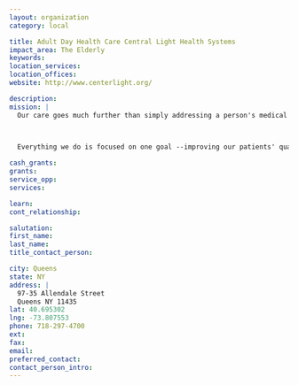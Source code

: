 ```yaml
---
layout: organization
category: local

title: Adult Day Health Care Central Light Health Systems
impact_area: The Elderly
keywords: 
location_services: 
location_offices: 
website: http://www.centerlight.org/

description: 
mission: |
  Our care goes much further than simply addressing a person's medical condition. We believe in taking a holistic approach by focusing on an individuals' emotional, social, psychological and spiritual needs.

  

  Everything we do is focused on one goal --improving our patients' quality of life.

cash_grants: 
grants: 
service_opp: 
services: 

learn: 
cont_relationship: 

salutation: 
first_name: 
last_name: 
title_contact_person: 

city: Queens
state: NY
address: |
  97-35 Allendale Street  
  Queens NY 11435
lat: 40.695302
lng: -73.807553
phone: 718-297-4700
ext: 
fax: 
email: 
preferred_contact: 
contact_person_intro: 
---
```


